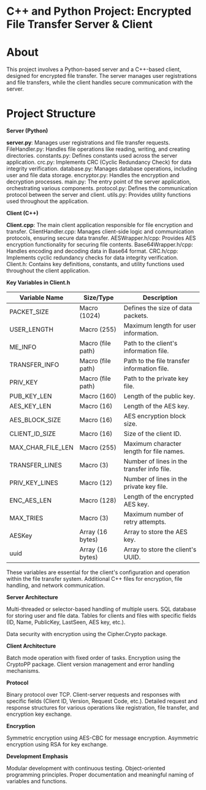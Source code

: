 # C++ and Python Project: Encrypted File Transfer Server & Client

# About
This project involves a Python-based server and a C++-based client, designed for encrypted file transfer. The server manages user registrations and file transfers, while the client handles secure communication with the server.

# Project Structure
**Server (Python)**

**server.py**: Manages user registrations and file transfer requests. FileHandler.py: Handles file operations like reading, writing, and creating directories.
constants.py: Defines constants used across the server application. crc.py: Implements CRC (Cyclic Redundancy Check) for data integrity verification.
database.py: Manages database operations, including user and file data storage.
encryptor.py: Handles the encryption and decryption processes. main.py: The entry point of the server application, orchestrating various components.
protocol.py: Defines the communication protocol between the server and client.
utils.py: Provides utility functions used throughout the application.

**Client (C++)**

**Client.cpp**: The main client application responsible for file encryption and transfer.
ClientHandler.cpp: Manages client-side logic and communication protocols, ensuring secure data transfer.
AESWrapper.h/cpp: Provides AES encryption functionality for securing file contents.
Base64Wrapper.h/cpp: Handles encoding and decoding data in Base64 format. CRC.h/cpp: Implements cyclic redundancy checks for data integrity verification. Client.h: Contains key definitions, constants, and utility functions used throughout the client application.

**Key Variables in Client.h**

| Variable Name    | Size/Type       | Description                                         |
|------------------|-----------------|-----------------------------------------------------|
| PACKET_SIZE      | Macro (1024)    | Defines the size of data packets.                   |
| USER_LENGTH      | Macro (255)     | Maximum length for user information.                |
| ME_INFO          | Macro (file path)| Path to the client's information file.              |
| TRANSFER_INFO    | Macro (file path)| Path to the file transfer information file.         |
| PRIV_KEY         | Macro (file path)| Path to the private key file.                       |
| PUB_KEY_LEN      | Macro (160)     | Length of the public key.                           |
| AES_KEY_LEN      | Macro (16)      | Length of the AES key.                              |
| AES_BLOCK_SIZE   | Macro (16)      | AES encryption block size.                          |
| CLIENT_ID_SIZE   | Macro (16)      | Size of the client ID.                              |
| MAX_CHAR_FILE_LEN| Macro (255)     | Maximum character length for file names.            |
| TRANSFER_LINES   | Macro (3)       | Number of lines in the transfer info file.          |
| PRIV_KEY_LINES   | Macro (12)      | Number of lines in the private key file.            |
| ENC_AES_LEN      | Macro (128)     | Length of the encrypted AES key.                    |
| MAX_TRIES        | Macro (3)       | Maximum number of retry attempts.                   |
| AESKey           | Array (16 bytes)| Array to store the AES key.                         |
| uuid             | Array (16 bytes)| Array to store the client's UUID.                   |

These variables are essential for the client's configuration and operation within the file transfer system.
Additional C++ files for encryption, file handling, and network communication.


**Server Architecture**

Multi-threaded or selector-based handling of multiple users. SQL database for storing user and file data. Tables for clients and files with specific fields (ID, Name, PublicKey, LastSeen, AES key, etc.).

Data security with encryption using the Cipher.Crypto package.

**Client Architecture**

Batch mode operation with fixed order of tasks.
Encryption using the CryptoPP package.
Client version management and error handling mechanisms.

**Protocol**

Binary protocol over TCP.
Client-server requests and responses with specific fields (Client ID, Version, Request Code, etc.).
Detailed request and response structures for various operations like registration, file transfer, and encryption key exchange.

**Encryption**

Symmetric encryption using AES-CBC for message encryption. Asymmetric encryption using RSA for key exchange.

**Development Emphasis**

Modular development with continuous testing. Object-oriented programming principles. Proper documentation and meaningful naming of variables and functions.
